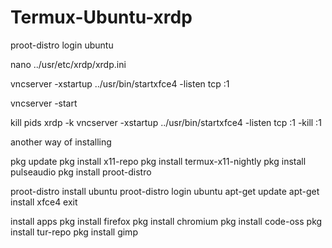 # Termux-Ubuntu-xrdp

proot-distro login ubuntu

nano ../usr/etc/xrdp/xrdp.ini

vncserver -xstartup ../usr/bin/startxfce4 -listen tcp :1

vncserver -start

kill pids
xrdp -k
vncserver -xstartup ../usr/bin/startxfce4 -listen tcp :1 -kill :1



another way of installing

pkg update
pkg install x11-repo
pkg install termux-x11-nightly
pkg install pulseaudio
pkg install proot-distro

proot-distro install ubuntu
proot-distro login ubuntu
apt-get update 
apt-get install xfce4
exit

install apps
pkg install firefox
pkg install chromium 
pkg install code-oss
pkg install tur-repo 
pkg install gimp
